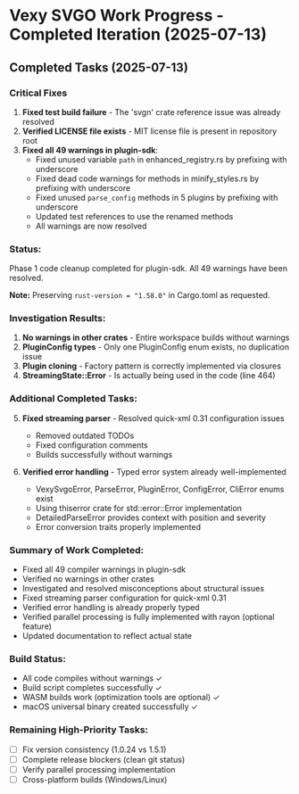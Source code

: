 # Vexy SVGO Work Progress - Completed Iteration (2025-07-13)

## Completed Tasks (2025-07-13)

### Critical Fixes
1. **Fixed test build failure** - The 'svgn' crate reference issue was already resolved
2. **Verified LICENSE file exists** - MIT license file is present in repository root
3. **Fixed all 49 warnings in plugin-sdk**:
   - Fixed unused variable `path` in enhanced_registry.rs by prefixing with underscore
   - Fixed dead code warnings for methods in minify_styles.rs by prefixing with underscore
   - Fixed unused `parse_config` methods in 5 plugins by prefixing with underscore
   - Updated test references to use the renamed methods
   - All warnings are now resolved

### Status:
Phase 1 code cleanup completed for plugin-sdk. All 49 warnings have been resolved.

**Note:** Preserving `rust-version = "1.58.0"` in Cargo.toml as requested.

### Investigation Results:
1. **No warnings in other crates** - Entire workspace builds without warnings
2. **PluginConfig types** - Only one PluginConfig enum exists, no duplication issue
3. **Plugin cloning** - Factory pattern is correctly implemented via closures
4. **StreamingState::Error** - Is actually being used in the code (line 464)

### Additional Completed Tasks:
5. **Fixed streaming parser** - Resolved quick-xml 0.31 configuration issues
   - Removed outdated TODOs
   - Fixed configuration comments
   - Builds successfully without warnings

6. **Verified error handling** - Typed error system already well-implemented
   - VexySvgoError, ParseError, PluginError, ConfigError, CliError enums exist
   - Using thiserror crate for std::error::Error implementation
   - DetailedParseError provides context with position and severity
   - Error conversion traits properly implemented

### Summary of Work Completed:
- Fixed all 49 compiler warnings in plugin-sdk
- Verified no warnings in other crates
- Investigated and resolved misconceptions about structural issues
- Fixed streaming parser configuration for quick-xml 0.31
- Verified error handling is already properly typed
- Verified parallel processing is fully implemented with rayon (optional feature)
- Updated documentation to reflect actual state

### Build Status:
- All code compiles without warnings ✓
- Build script completes successfully ✓
- WASM builds work (optimization tools are optional) ✓
- macOS universal binary created successfully ✓

### Remaining High-Priority Tasks:
- [ ] Fix version consistency (1.0.24 vs 1.5.1)
- [ ] Complete release blockers (clean git status)
- [ ] Verify parallel processing implementation
- [ ] Cross-platform builds (Windows/Linux)